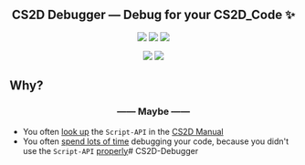 <p>
	<h2 align="center">
		CS2D Debugger — Debug for your CS2D_Code ✨
	</h2>
</p>

<p align="center">
	<a href="https://github.com/WatPz/CS2D-Debugger/graphs/contributors" alt="Contributors">
		<img
			src="https://img.shields.io/github/contributors/WatPz/CS2D-Debugger?color=success&label=Contributors&logo=Github&style=plastic"></a>
	<a href="https://github.com/WatPz/CS2D-Debugger/graphs/commit-activity" alt="Last Commit">
		<img
			src="https://img.shields.io/github/last-commit/WatPz/CS2D-Debugger?color=blue&label=Last%20Commit&logo=Github&style=plastic"></a>
	<a href="https://github.com/badges/shields/pulse" alt="Activity">
		<img
			src="https://img.shields.io/github/commit-activity/m/WatPz/CS2D-Debugger?label=Commit%20Activity&logo=Github&style=plastic"></a>
</p>

<p align="center">
	<a href="https://github.com/WatPz/CS2D-Debugger/stargazers" alt="Stars">
		<img src="https://img.shields.io/github/stars/WatPz/CS2D-Debugger?label=Stars&style=social"></a>
	<a href="https://github.com/WatPz/CS2D-Debugger/fork" alt="Forks">
		<img src="https://img.shields.io/github/forks/WatPz/CS2D-Debugger?label=Forks&style=social"></a>
</p>

## Why?
<h3 align="center">
	—— Maybe ——
</h3>

- You often <ins>look up</ins> the `Script-API` in the [CS2D Manual](https://cs2d.com/help.php)
- You often <ins>spend lots of time</ins> debugging your code, because you didn't use the `Script-API` <ins>properly</ins># CS2D-Debugger

